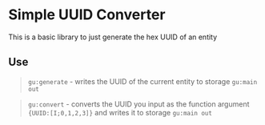 # Simple UUID Converter

This is a basic library to just generate the hex UUID of an entity

## Use

> `gu:generate` - writes the UUID of the current entity to storage `gu:main out`

> `gu:convert` - converts the UUID you input as the function argument `{UUID:[I;0,1,2,3]}` and writes it to storage `gu:main out`